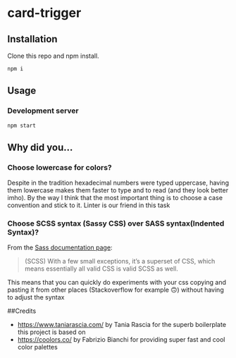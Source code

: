 # card-trigger

## Installation

Clone this repo and npm install.

```bash
npm i
```

## Usage

### Development server

```bash
npm start
```

## Why did you...

### Choose lowercase for colors?
Despite in the tradition hexadecimal numbers were typed uppercase, having them lowercase makes them faster 
to type and to read (and they look better imho). By the way I think that the most important thing is to choose 
a case convention and stick to it. Linter is our friend in this task

### Choose SCSS syntax (Sassy CSS) over SASS syntax(Indented Syntax)?
From the [Sass documentation page](https://sass-lang.com/documentation/syntax "Sass documentation page"): 
> (SCSS) With a few small exceptions, it’s a superset of CSS, which means essentially all valid CSS is valid SCSS as well.

This means that you can quickly do experiments with your css copying and pasting it from other places (Stackoverflow 
for example 🙃) without having to adjust the syntax

##Credits

* https://www.taniarascia.com/ by Tania Rascia for the superb boilerplate this project is based on
* https://coolors.co/ by Fabrizio Bianchi for providing super fast and cool color palettes
